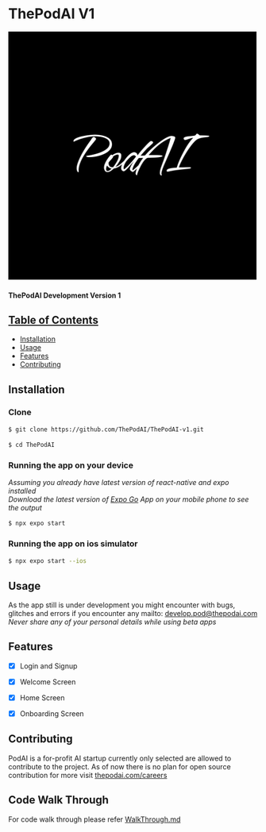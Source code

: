 # ThePodAI V1
<img src="https://github.com/ThePodAI/ThePodAI-v1/blob/master/app/assets/backgrounds/welcomeScreenImage.jpg" height="500"><br>
#### ThePodAI Development Version 1 <br>
## <u>Table of Contents</u>

- [Installation](#installation)
- [Usage](#usage)
- [Features](#features)
- [Contributing](#contributing)

## Installation

### Clone

```bash
$ git clone https://github.com/ThePodAI/ThePodAI-v1.git
```
```bash
$ cd ThePodAI
```

### Running the app on your device
<i>Assuming you already have latest version of react-native and expo installed</i><br>
<i>Download the latest version of <u>Expo Go</u> App on your mobile phone to see the output</i>
```bash
$ npx expo start
```
### Running the app on ios simulator
```bash
$ npx expo start --ios
```

## Usage
<p>
As the app still is under development you might encounter with bugs, glitches and errors
if you encounter any mailto: <a href="mailto:">develop.pod@thepodai.com</a>
<br><i>Never share any of your personal details while using beta apps</i>
</p>


## Features

- [x] Login and Signup
- [x] Welcome Screen
- [x] Home Screen
- [x] Onboarding Screen


## Contributing
<p>
PodAI is a for-profit AI startup currently only selected are allowed to contribute to the project.
As of now there is no plan for open source contribution for more visit <a href>thepodai.com/careers</a>
</p>

## Code Walk Through
<p>
For code walk through please refer <a href="https://github.com/ThePodAI/ThePodAI-v1/blob/master/WalkThrough.md">WalkThrough.md</a> 
</p>




